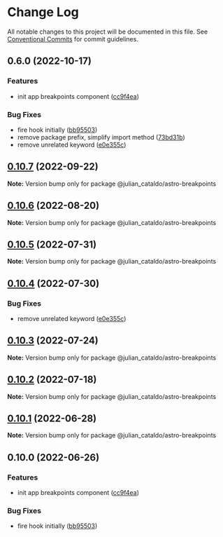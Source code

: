 # Change Log

All notable changes to this project will be documented in this file.
See [Conventional Commits](https://conventionalcommits.org) for commit guidelines.

## 0.6.0 (2022-10-17)


### Features

* init app breakpoints component ([cc9f4ea](https://github.com/JulianCataldo/web-garden/commit/cc9f4ea1c0937fdf5514fb5a4ca240f78869341d))


### Bug Fixes

* fire hook initially ([bb95503](https://github.com/JulianCataldo/web-garden/commit/bb95503082514197ddd4d1391b784970bcc8ffa4))
* remove package prefix, simplify import method ([73bd31b](https://github.com/JulianCataldo/web-garden/commit/73bd31bf1f501624036a74a3f19c5bf83cc9c0a4))
* remove unrelated keyword ([e0e355c](https://github.com/JulianCataldo/web-garden/commit/e0e355ce66d9aa6ace0c6f2b201c9d77f3cece82))



## [0.10.7](https://github.com/JulianCataldo/web-garden/compare/@julian_cataldo/astro-breakpoints@0.10.6...@julian_cataldo/astro-breakpoints@0.10.7) (2022-09-22)

**Note:** Version bump only for package @julian_cataldo/astro-breakpoints





## [0.10.6](https://github.com/JulianCataldo/web-garden/compare/@julian_cataldo/astro-breakpoints@0.10.5...@julian_cataldo/astro-breakpoints@0.10.6) (2022-08-20)

**Note:** Version bump only for package @julian_cataldo/astro-breakpoints





## [0.10.5](https://github.com/JulianCataldo/web-garden/compare/@julian_cataldo/astro-breakpoints@0.10.4...@julian_cataldo/astro-breakpoints@0.10.5) (2022-07-31)

**Note:** Version bump only for package @julian_cataldo/astro-breakpoints





## [0.10.4](https://github.com/JulianCataldo/web-garden/compare/@julian_cataldo/astro-breakpoints@0.10.3...@julian_cataldo/astro-breakpoints@0.10.4) (2022-07-30)


### Bug Fixes

* remove unrelated keyword ([e0e355c](https://github.com/JulianCataldo/web-garden/commit/e0e355ce66d9aa6ace0c6f2b201c9d77f3cece82))



## [0.10.3](https://github.com/JulianCataldo/web-garden/compare/@julian_cataldo/astro-breakpoints@0.10.2...@julian_cataldo/astro-breakpoints@0.10.3) (2022-07-24)

**Note:** Version bump only for package @julian_cataldo/astro-breakpoints





## [0.10.2](https://github.com/JulianCataldo/web-garden/compare/@julian_cataldo/astro-breakpoints@0.10.1...@julian_cataldo/astro-breakpoints@0.10.2) (2022-07-18)

**Note:** Version bump only for package @julian_cataldo/astro-breakpoints

## [0.10.1](https://github.com/JulianCataldo/web-garden/compare/@julian_cataldo/astro-breakpoints@0.10.0...@julian_cataldo/astro-breakpoints@0.10.1) (2022-06-28)

**Note:** Version bump only for package @julian_cataldo/astro-breakpoints

## 0.10.0 (2022-06-26)

### Features

- init app breakpoints component ([cc9f4ea](https://github.com/JulianCataldo/web-garden/commit/cc9f4ea1c0937fdf5514fb5a4ca240f78869341d))

### Bug Fixes

- fire hook initially ([bb95503](https://github.com/JulianCataldo/web-garden/commit/bb95503082514197ddd4d1391b784970bcc8ffa4))
